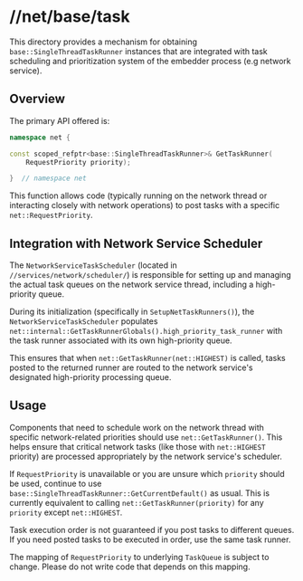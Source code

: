 # //net/base/task

This directory provides a mechanism for obtaining `base::SingleThreadTaskRunner`
instances that are integrated with task scheduling and prioritization system of
the embedder process (e.g network service).

## Overview

The primary API offered is:

```cpp
namespace net {

const scoped_refptr<base::SingleThreadTaskRunner>& GetTaskRunner(
    RequestPriority priority);

}  // namespace net
```

This function allows code (typically running on the network thread or
interacting closely with network operations) to post tasks with a specific
`net::RequestPriority`.

## Integration with Network Service Scheduler

The `NetworkServiceTaskScheduler` (located in `//services/network/scheduler/`) is
responsible for setting up and managing the actual task queues on the network
service thread, including a high-priority queue.

During its initialization (specifically in `SetupNetTaskRunners()`), the
`NetworkServiceTaskScheduler` populates
`net::internal::GetTaskRunnerGlobals().high_priority_task_runner` with the task
runner associated with its own high-priority queue.

This ensures that when `net::GetTaskRunner(net::HIGHEST)` is called, tasks
posted to the returned runner are routed to the network service's designated
high-priority processing queue.

## Usage

Components that need to schedule work on the network thread with specific
network-related priorities should use `net::GetTaskRunner()`. This helps ensure
that critical network tasks (like those with `net::HIGHEST` priority) are
processed appropriately by the network service's scheduler.

If `RequestPriority` is unavailable or you are unsure which `priority` should be
used, continue to use `base::SingleThreadTaskRunner::GetCurrentDefault()` as
usual. This is currently equivalent to calling `net::GetTaskRunner(priority)`
for any `priority` except `net::HIGHEST`.

Task execution order is not guaranteed if you post tasks to different queues. If
you need posted tasks to be executed in order, use the same task runner.

The mapping of `RequestPriority` to underlying `TaskQueue` is subject to change.
Please do not write code that depends on this mapping.
